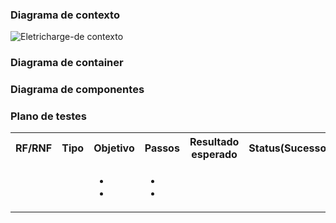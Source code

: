 ### Diagrama de contexto

![Eletricharge-de contexto](https://user-images.githubusercontent.com/81269914/191636170-def6ddd1-030b-41ac-b97c-64cb47a0f2c8.jpg)



### Diagrama de container

### Diagrama de componentes

### Plano de testes

<table>
 <tr>
  <th>RF/RNF</th>
  <th>Tipo</th>
  <th>Objetivo</th>
  <th>Passos</th>
  <th>Resultado esperado</th>
  <th>Status(Sucesso/Falha)</th>
 </tr>
 <tr>
  <td></td>
  <td></td>
  <td>
    <ul>
       <li></li>
       <li></li>
    </ul>
  </td>
  <td>
   <ul>
       <li></li>
       <li></li>
    </ul>
  </td>
  <td></td>
  <td></td>
 </tr>
